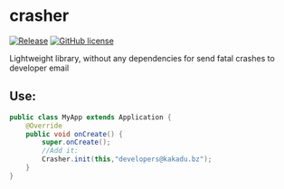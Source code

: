 # crasher
[![Release](https://jitpack.io/v/kakadu-dev/crasher.svg)](https://jitpack.io/#kakadu-dev/crasher)
[![GitHub license](https://img.shields.io/badge/license-Apache%20License%202.0-blue.svg?style=flat)](http://www.apache.org/licenses/LICENSE-2.0)

Lightweight library, without any dependencies for send fatal crashes to developer email

## Use:
```java
public class MyApp extends Application {
    @Override
    public void onCreate() {
        super.onCreate();
        //Add it:
        Crasher.init(this,"developers@kakadu.bz");
    }
}
```

